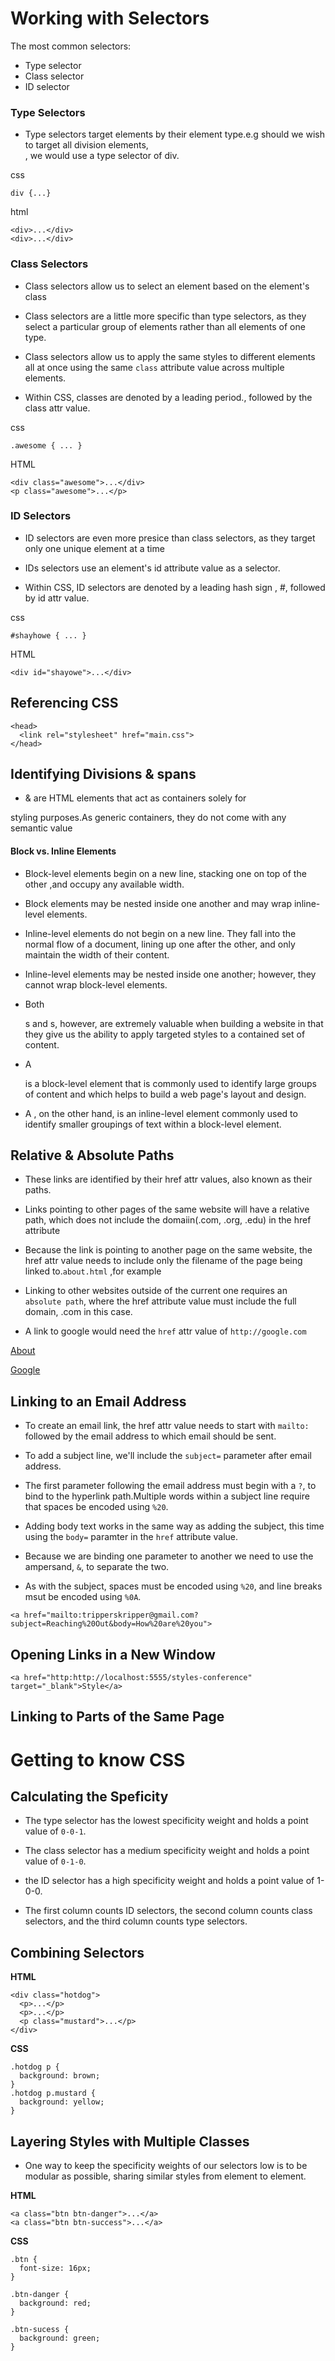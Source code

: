 # Working with Selectors 
The most common selectors:
* Type selector
* Class selector
* ID selector

### Type Selectors

* Type selectors target elements by their element type.e.g should we wish
to target all division elements, <div>, we would use a type selector of div.

css

```
div {...}
```

html

```
<div>...</div>
<div>...</div>
```

### Class Selectors

* Class selectors allow us to select an element based on the element's class

* Class selectors are a little more specific than type selectors, as they
select a particular group of elements rather than all elements of one type.

* Class selectors allow us to apply the same styles to different elements all at once using the same `class` attribute value across multiple elements.
* Within CSS, classes are denoted by a leading period., followed by the
class attr value.

css
```
.awesome { ... }
```

HTML
```
<div class="awesome">...</div>
<p class="awesome">...</p>
```

### ID Selectors

* ID selectors are even more presice than class selectors, as they target
only one unique element at a time

* IDs selectors use an element's id attribute value as a selector.

* Within CSS, ID selectors are denoted by a leading hash sign , #, followed
by id attr value.

css
```
#shayhowe { ... }
```

HTML
```
<div id="shayowe">...</div>
```

## Referencing CSS

```
<head>
  <link rel="stylesheet" href="main.css">
</head>
```

## Identifying Divisions & spans

* <div> & <span> are HTML elements that act as containers solely for 
styling purposes.As generic containers, they do not come with any semantic
value

#### Block vs. Inline Elements

* Block-level elements begin on a new line, stacking
one on top of the other
,and occupy any available width.

* Block elements may be nested inside one another and
may wrap inline-level elements.

* Inline-level elements do not begin on a new line.
They fall into the normal 
flow of a document, lining up one after the other, and
only maintain the width
of their content.

* Inline-level elements may be nested inside one another; however, they 
cannot wrap block-level elements.

* Both <div>s and <span>s, however, are extremely valuable when building a website
in that they give us the ability to apply targeted styles to a contained set of content.

* A <div> is a block-level element that is commonly used to identify large groups
of content and which helps to build a web page's layout and design.

* A <span>, on the other hand, is an inline-level element commonly used to identify
smaller groupings of text within a block-level element.

## Relative & Absolute Paths

* These links are identified by their href attr values, also known as their
paths.

* Links pointing to other pages of the same website will have a relative path, 
which does not include the domaiin(.com, .org, .edu) in the href attribute

* Because the link is pointing to another page on the
same website, the href attr value
needs to include only the filename of the page being linked to.`about.html` ,for example

* Linking to other websites outside of the current one
requires an `absolute path`, 
where the href attribute value must include the full domain, .com in this case.

* A link to google would need the `href` attr value of `http://google.com`

<!-- Relative Path -->
<a href="about.html">About</a>

<!-- Absolute Path-->
<a href="http://www.google.com/">Google</a>

## Linking to an Email Address

* To create an email link, the href attr value needs to start with `mailto:` followed by the 
email address to which email should be sent.

* To add a subject line, we'll include the `subject=` 
parameter after email address.

* The first parameter following the email address must begin with a `?`, to bind to the
hyperlink path.Multiple words within a subject line require that spaces be encoded using `%20`.

* Adding body text works in the same way as adding the subject, this time using the `body=`
paramter in the `href` attribute value.

* Because we are binding one parameter to another we need to use the ampersand, `&`, to separate
the two.

* As with the subject, spaces must be encoded using `%20`, and line breaks msut be encoded 
using `%0A`.

```
<a href="mailto:tripperskripper@gmail.com?subject=Reaching%20Out&body=How%20are%20you">
```
## Opening Links in a New Window

`<a href="http:http://localhost:5555/styles-conference" target="_blank">Style</a>`

## Linking to Parts of the Same Page

<body id="top">
<a href="#top"></a>
</body>

# Getting to know CSS

## Calculating the Speficity

* The type selector has the lowest specificity weight and holds a point value of `0-0-1`.

* The class selector has a medium specificity weight and holds a point value of `0-1-0`.

* the ID selector has a high specificity weight and holds a point value of 1-0-0.

* The first column counts ID selectors, the second column counts class selectors, and the third column counts type selectors.

## Combining Selectors

<b>HTML</b>
```
<div class="hotdog">
  <p>...</p>
  <p>...</p>
  <p class="mustard">...</p>
</div>
```

<b>CSS</b>
```
.hotdog p {
  background: brown;
}
.hotdog p.mustard {
  background: yellow;
}
```

## Layering Styles with Multiple Classes

* One way to keep the specificity weights of our selectors low is to be modular as possible,
sharing similar styles from element to element.

<b>HTML</b>
```
<a class="btn btn-danger">...</a>
<a class="btn btn-success">...</a>
```

<b>CSS</b>
```
.btn {
  font-size: 16px;
}

.btn-danger {
  background: red;
}

.btn-sucess {
  background: green;
}
```
